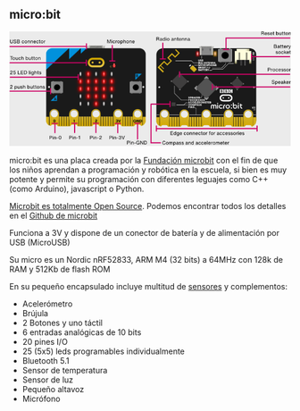 ## micro:bit

![Hardware de micro:bit](./images/microbit.png)

micro:bit es una placa creada por la [Fundación microbit](http://microbit.org/es/) con el fin de que los niños aprendan a programación y robótica en la escuela, si bien es muy potente y permite su programación con diferentes leguajes como C++ (como Arduino), javascript o Python.

[Microbit es totalmente Open Source](https://www.microbit.co.uk/open_source). Podemos encontrar todos los detalles en el [Github de microbit](https://github.com/bbcmicrobit)


Funciona a 3V y dispone de un conector de batería y de alimentación por USB (MicroUSB)

Su micro es un Nordic nRF52833, ARM M4 (32 bits) a 64MHz con 128k de RAM y 512Kb de flash ROM

En su pequeño encapsulado incluye multitud de [sensores](https://microbit.org/guide/features/) y complementos:

* Acelerómetro
* Brújula
* 2 Botones y uno táctil
* 6 entradas analógicas de 10 bits
* 20 pines I/O
* 25 (5x5) leds programables individualmente
* Bluetooth 5.1
* Sensor de temperatura
* Sensor de luz
* Pequeño altavoz
* Micrófono
